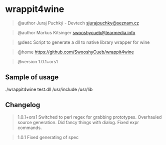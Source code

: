 wrappit4wine
============
> @author Juraj Puchký - Devtech <sjurajpuchky@seznam.cz>

> @author Markus Kitsinger <swooshycueb@tearmedia.info>

> @desc   Script to generate a dll to native library wrapper for wine

> @home   https://github.com/SwooshyCueb/wrappit4wine

> @version 1.0.1+ors1

Sample of usage
---------------

./wrappit4wine test.dll /usr/include /usr/lib

Changelog
---------
> 1.0.1+ors1 Switched to perl regex for grabbing prototypes. Overhauled source generation. Did fancy things with dialog. Fixed expr commands.

> 1.0.1 Fixed generating of spec

